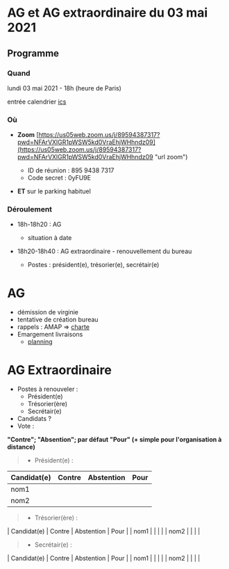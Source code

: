 # AG et AG extraordinaire du 03 mai 2021

## Programme

### Quand
lundi 03 mai 2021 - 18h (heure de Paris)

entrée calendrier [ics](2021-05-03_ag_age.ics)

### Où 
* **Zoom**
[https://us05web.zoom.us/j/89594387317?pwd=NFArVXlGR1pWSW5kd0VraEhjWHhndz09](https://us05web.zoom.us/j/89594387317?pwd=NFArVXlGR1pWSW5kd0VraEhjWHhndz09 "url zoom")
  * ID de réunion : 895 9438 7317
  * Code secret : 0yFU9E

* **ET** sur le parking habituel

### Déroulement
* 18h-18h20 : AG
  * situation à date

* 18h20-18h40 : AG extraordinaire - renouvellement du bureau
  * Postes : président(e), trésorier(e), secrétair(e)

  
# AG 

  * démission de virginie
  * tentative de création bureau
  * rappels : AMAP => [charte](https://www.lesamapdeprovence.org/-La-Charte-des-AMAP,231-.html)
  * Emargement livraisons
      - [planning](https://docs.google.com/spreadsheets/d/1kQtIHbiuz1QfO3mC2KlxSeN1LE4OISM_5VZG32BGA3s/edit#gid=161623625)

# AG Extraordinaire
* Postes à renouveler :
    - Président(e)
    - Trésorier(ère)
    - Secrétair(e)
* Candidats ?
* Vote : 

**"Contre"; "Absention"; par défaut "Pour" (+ simple pour l'organisation à distance)**

>    * Président(e) :

| Candidat(e) | Contre | Abstention | Pour |
|--|--|--|--|
| nom1 | | | |
| nom2 | | | |    

>    * Trésorier(ère) :
   
| Candidat(e) | Contre | Abstention | Pour |
| nom1 | | | |
| nom2 | | | |   

>    * Secrétair(e) :
   
| Candidat(e) | Contre | Abstention | Pour |
| nom1 | | | |
| nom2 | | | |   

    

